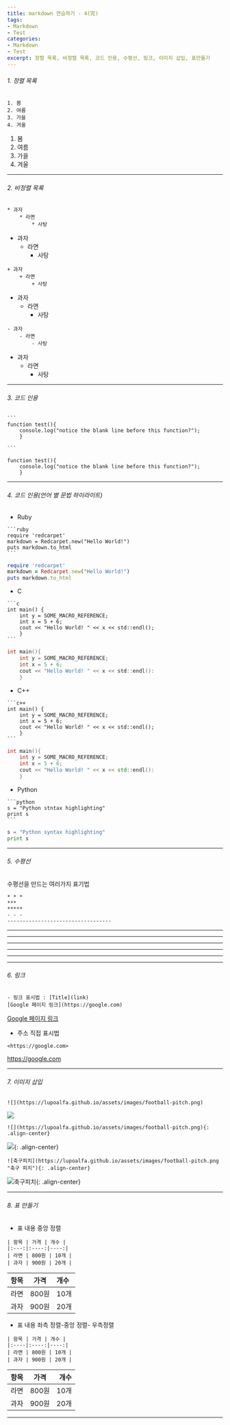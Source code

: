 ```yaml
---
title: markdown 연습하기 - 4(完)
tags:
- Markdown
- Test
categories:
- Markdown
- Test
excerpt: 정렬 목록, 비정렬 목록, 코드 인용, 수평선, 링크, 이미지 삽입, 표만들기
---
```


###### 1. 정렬 목록

```
1. 봄
2. 여름
3. 가을
4. 겨울
```
1.  봄
2.  여름
3. 가을
4.  겨울


---
###### 2. 비정렬 목록
```
* 과자
	* 라면
		* 사탕
```

* 과자
	* 라면
		* 사탕

```
+ 과자
	+ 라면
		+ 사탕
```

+ 과자
	+ 라면
		+ 사탕

```
- 과자
	- 라면
		- 사탕
```

- 과자
	- 라면
		- 사탕

---
###### 3. 코드 인용
~~~
```
function test(){
	console.log("notice the blank line before this function?");
	}

```
~~~

```
function test(){
	console.log("notice the blank line before this function?");
	}
```

---
###### 4. 코드 인용(언어 별 문법 하이라이트)
- Ruby

~~~
```ruby
require 'redcarpet'
markdown = Redcarpet.new("Hello World!")
puts markdown.to_html
```
~~~
```ruby
require 'redcarpet'
markdown = Redcarpet.new("Hello World!")
puts markdown.to_html
```

- C

~~~
```c
int main() {
	int y = SOME_MACRO_REFERENCE;
	int x = 5 + 6;
	cout << "Hello World! " << x << std::endl();
	}
```
~~~
```c
int main(){
	int y = SOME_MACRO_REFERENCE;
	int x = 5 + 6;
	cout << "Hello World! " << x << std::endl():
	}
```
- C++

~~~
```c++
int main() {
	int y = SOME_MACRO_REFERENCE;
	int x = 5 + 6;
	cout << "Hello World! " << x << std::endl();
	}
```
~~~
```c++
int main(){
	int y = SOME_MACRO_REFERENCE;
	int x = 5 + 6;
	cout << "Hello World! " << x << std::endl():
	}
```
- Python

~~~
```python
s = "Python stntax highlighting"
print s
```
~~~

```python
s = "Python syntax highlighting"
print s
```
---
###### 5. 수평선
수평선을 만드는 여러가지 표기법
```
* * *
***
*****
- - - 
----------------------------------
```

* * *
***
*****
- - -
-----------------------------------------------------


---
###### 6. 링크

```
- 링크 표시법 : [Title](link)
[Google 페이지 링크](https://google.com)
```

[Google 페이지 링크](https://google.com)


* 주소 직접 표시법


```
<https://google.com>
```

<https://google.com>
	

---
###### 7. 이미지 삽입
```
![](https://lupoalfa.github.io/assets/images/football-pitch.png)
```

![](https://lupoalfa.github.io/assets/images/football-pitch.png)

```
![](https://lupoalfa.github.io/assets/images/football-pitch.png){: .align-center}
```

![](https://lupoalfa.github.io/assets/images/football-pitch.png){: .align-center}

```
![축구피치](https://lupoalfa.github.io/assets/images/football-pitch.png "축구 피치"){: .align-center}
```

![축구피치](https://lupoalfa.github.io/assets/images/football-pitch.png "축구 피치"){: .align-center}


---
###### 8. 표 만들기
* 표 내용 중앙 정렬

```
| 항목 | 가격 | 개수 |
|:---:|:----:|----:|
| 라면 | 800원 | 10개 |
| 과자 | 900원 | 20개 |
```

| 항목 | 가격 | 개수 |
|:---:|:----:|:----|
| 라면 | 800원 | 10개 |
| 과자 | 900원 | 20개 |

* 표 내용 좌측 정렬-중앙 정렬- 우측정렬

```
| 항목 | 가격 | 개수 |
|:----|:----:|----:|
| 라면 | 800원 | 10개 |
| 과자 | 900원 | 20개 |
```

| 항목 | 가격 | 개수 |
|:----|:----:|----:|
| 라면 | 800원 | 10개 |
| 과자 | 900원 | 20개 |

---
